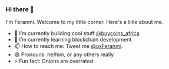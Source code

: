 ### Hi there 👋
I'm Feranmi. Welcome to my little corner. Here's a liitle about me.

- 🔭 I’m currently building cool stuff <a href="https://twitter.com/buycoins_africa">@buycoins_africa</a>
- 🌱 I’m currently learning blockchain development
- 📫 How to reach me: Tweet me <a href="https://twitter.com/uxFeranmi">@uxFeranmi</a>.
- 😄 Pronouns: he/him, or any others really
- ⚡ Fun fact: Onions are overrated

